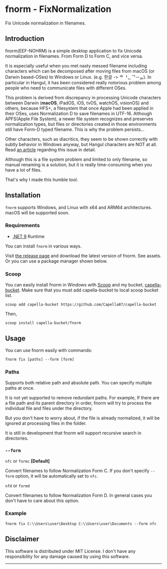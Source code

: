 # fnorm - FixNormalization
Fix Unicode normalization in filenames.

## Introduction
fnorm(EEF-NOHRM) is a simple desktop application to fix Unicode normalization in filenames. From Form D to Form C, and vice versa.

It is especially useful when you met nasty messed filename including characters which can be decomposed after moving files from macOS (or Darwin based-OSes) to Windows or Linux.
(e.g. 한글 -> ᄒ​ᅡ​ᆫᄀ​ᅳ​ᆯ). In particular in Hangul, it has been considered really notorious problem among people who need to communicate files with different OSes.

This problem is derived from discrepancy in processing Unicode characters between Darwin (**macOS**, iPadOS, iOS, tvOS, watchOS, visionOS) and others, because HFS+, a filesystem that once Apple had been applied in their OSes, uses Normalization D to save filenames in UTF-16.
Although APFS(Apple File System), a newer file system recognizes and preserves normalization types, but files or directories created in those environments still have Form-D typed filename. This is why the problem persists...

Other characters, such as diacritics, they seem to be shown correctly with subtly behavior in Windows anyway, but Hangul characters are NOT at all. Read [an article](https://devblogs.microsoft.com/oldnewthing/20201009-00/?p=104351) regarding this issue in detail.

Although this is a file system problem and limited to only filename, so manual renaming is a solution, but it is really time-consuming when you have a lot of files.

That's why I made this humble tool.

## Installation

```fnorm``` supports Windows, and Linux with x64 and ARM64 architectures. macOS will be supported soon.

### Requirements
* [.NET 9](https://dotnet.microsoft.com/en-us/download/dotnet/9.0) Runtime

You can install ```fnorm``` in various ways.

Visit [the release page](https://github.com/Capella87/FixNormalization/releases) and download the latest version of fnorm. See assets.
Or you can use a package manager shown below.

### Scoop

You can easily install fnorm in Windows with [Scoop](https://scoop.sh) and my bucket, [capella-bucket](https://github.com/Capella87/capella-bucket).
Make sure that you must add capella-bucket to local scoop bucket list.

```shell
scoop add capella-bucket https://github.com/Capella87/capella-bucket
```

Then, 

```shell
scoop install capella-bucket/fnorm
```


## Usage

You can use fnorm easily with commands:

```shell
fnorm fix [paths] --form [form]
```

### Paths
Supports both relative path and absolute path. You can specify multiple paths at once.

It is not yet supported to remove redundant paths. For example, If there are a file path and its parent directory in order, fnorm will try to process the individual file and files under the directory.

But you don't have to worry about, if the file is already normalized, it will be ignored at processing files in the folder.

It is still in development that fnorm will support recursive search in directories.


### ```--form```

```nfc``` or ```formc``` **[Default]**

Convert filenames to follow Normalization Form C. If you don't specify ```--form``` option, it will be automatically set to ```nfc```.

```nfd``` or ```formd```

Convert filenames to follow Normalization Form D. In general cases you don't have to care about this option.

### Example

```shell
fnorm fix C:\\Users\user\Desktop C:\\Users\user\Documents --form nfc
```

## Disclaimer
This software is distributed under MIT License. I don't have any responsibility for any damage caused by using this software.

---
